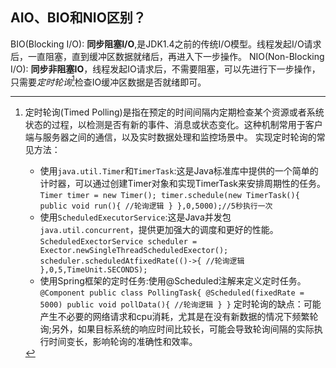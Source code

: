 ## AIO、BIO和NIO区别？
BIO(Blocking I/O): **同步阻塞I/O**,是JDK1.4之前的传统I/O模型。线程发起I/O请求后，一直阻塞，直到缓冲区数据就绪后，再进入下一步操作。
NIO(Non-Blocking I/O): **同步非阻塞IO**，线程发起IO请求后，不需要阻塞，可以先进行下一步操作，只需要*定时轮询*[^1]检查IO缓冲区数据是否就绪即可。



[^1]: 定时轮询(Timed Polling)是指在预定的时间间隔内定期检查某个资源或者系统状态的过程，以检测是否有新的事件、消息或状态变化。这种机制常用于客户端与服务器之间的通信，以及实时数据处理和监控场景中。
实现定时轮询的常见方法：
    - 使用`java.util.Timer`和`TimerTask`:这是Java标准库中提供的一个简单的计时器，可以通过创建Timer对象和实现TimerTask来安排周期性的任务。
    `Timer timer = new Timer();
    timer.schedule(new TimerTask(){
        public void run(){
            //轮询逻辑
        }
    },0,5000);//5秒执行一次`
    - 使用`ScheduledExecutorService`:这是Java并发包`java.util.concurrent`，提供更加强大的调度和更好的性能。
    `ScheduledExectorService scheduler = Exector.newSingleThreadScheduledExector();
    scheduler.scheduledAtfixedRate(()->{
        //轮询逻辑
    },0,5,TimeUnit.SECONDS);`
    - 使用Spring框架的定时任务:使用@Scheduled注解来定义定时任务。
    `@Component
    public class PollingTask{
        @Scheduled(fixedRate = 5000)
        public void pollData(){
            //轮询逻辑
        }
    }`
    定时轮询的缺点：可能产生不必要的网络请求和cpu消耗，尤其是在没有新数据的情况下频繁轮询;另外，如果目标系统的响应时间比较长，可能会导致轮询间隔的实际执行时间变长，影响轮询的准确性和效率。
